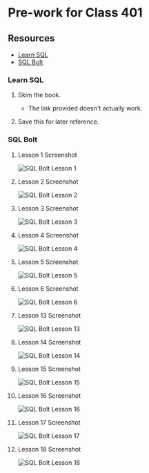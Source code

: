 # Pre-work for Class 401

## Resources

- [Learn SQL](https://cdn2.hubspot.net/hubfs/392937/Learn%20SQL.pdf)
- [SQL Bolt](https://sqlbolt.com/)

### Learn SQL

1. Skim the book.

   - The link provided doesn't actually work.

2. Save this for later reference.

### SQL Bolt

1. Lesson 1 Screenshot

   ![SQL Bolt Lesson 1](public/img/sqlBoltLesson1.png)

2. Lesson 2 Screenshot

   ![SQL Bolt Lesson 2](public/img/sqlBoltLesson2.png)

3. Lesson 3 Screenshot

   ![SQL Bolt Lesson 3](public/img/sqlBoltLesson3.png)

4. Lesson 4 Screenshot

   ![SQL Bolt Lesson 4](public/img/sqlBoltLesson4.png)

5. Lesson 5 Screenshot

   ![SQL Bolt Lesson 5](public/img/sqlBoltLesson5.png)

6. Lesson 6 Screenshot

   ![SQL Bolt Lesson 6](public/img/sqlBoltLesson6.png)

7. Lesson 13 Screenshot

   ![SQL Bolt Lesson 13](public/img/sqlBoltLesson13.png)

8. Lesson 14 Screenshot

   ![SQL Bolt Lesson 14](public/img/sqlBoltLesson14.png)

9. Lesson 15 Screenshot

   ![SQL Bolt Lesson 15](public/img/sqlBoltLesson15.png)

10. Lesson 16 Screenshot

    ![SQL Bolt Lesson 16](public/img/sqlBoltLesson16.png)

11. Lesson 17 Screenshot
  
    ![SQL Bolt Lesson 17](public/img/sqlBoltLesson17.png)

12. Lesson 18 Screenshot
  
    ![SQL Bolt Lesson 18](public/img/sqlBoltLesson18.png)
